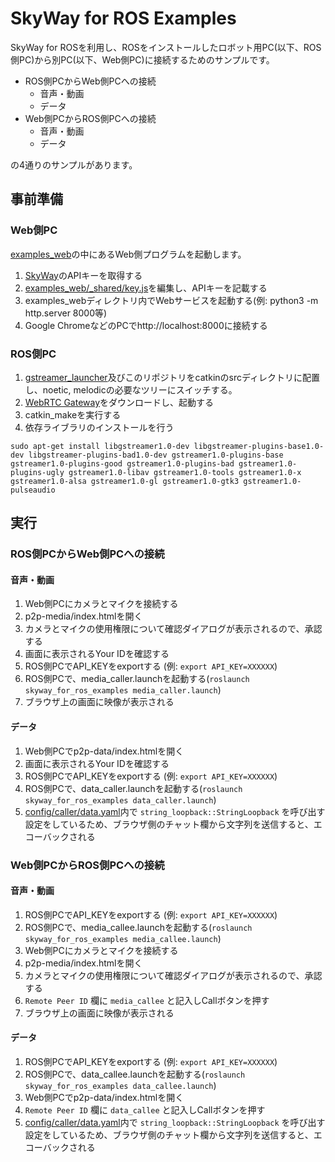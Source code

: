 # SkyWay for ROS Examples

SkyWay for ROSを利用し、ROSをインストールしたロボット用PC(以下、ROS側PC)から別PC(以下、Web側PC)に接続するためのサンプルです。

- ROS側PCからWeb側PCへの接続
  - 音声・動画
  - データ
- Web側PCからROS側PCへの接続
  - 音声・動画
  - データ

の4通りのサンプルがあります。

## 事前準備
### Web側PC

[examples_web](./examples_web)の中にあるWeb側プログラムを起動します。

1. [SkyWay](https://skyway.ntt.com/ja/)のAPIキーを取得する
2. [examples_web/_shared/key.js](./examples_web/_shared/key.js)を編集し、APIキーを記載する
3. examples_webディレクトリ内でWebサービスを起動する(例: python3 -m http.server 8000等)
4. Google ChromeなどのPCでhttp://localhost:8000に接続する

### ROS側PC
1. [gstreamer_launcher](https://github.com/ntt-t3/gstreamer_launcher)及びこのリポジトリをcatkinのsrcディレクトリに配置し、noetic, melodicの必要なツリーにスイッチする。
2. [WebRTC Gateway](https://github.com/skyway/skyway-webrtc-gateway/releases/tag/0.4.1)をダウンロードし、起動する
3. catkin_makeを実行する
4. 依存ライブラリのインストールを行う
```
sudo apt-get install libgstreamer1.0-dev libgstreamer-plugins-base1.0-dev libgstreamer-plugins-bad1.0-dev gstreamer1.0-plugins-base gstreamer1.0-plugins-good gstreamer1.0-plugins-bad gstreamer1.0-plugins-ugly gstreamer1.0-libav gstreamer1.0-tools gstreamer1.0-x gstreamer1.0-alsa gstreamer1.0-gl gstreamer1.0-gtk3 gstreamer1.0-pulseaudio
```

## 実行
### ROS側PCからWeb側PCへの接続
#### 音声・動画
1. Web側PCにカメラとマイクを接続する
2. p2p-media/index.htmlを開く
3. カメラとマイクの使用権限について確認ダイアログが表示されるので、承認する
4. 画面に表示されるYour IDを確認する
5. ROS側PCでAPI_KEYをexportする (例: `export API_KEY=XXXXXX`)
6. ROS側PCで、media_caller.launchを起動する(`roslaunch skyway_for_ros_examples media_caller.launch`)
7. ブラウザ上の画面に映像が表示される

#### データ
1. Web側PCでp2p-data/index.htmlを開く
2. 画面に表示されるYour IDを確認する
3. ROS側PCでAPI_KEYをexportする (例: `export API_KEY=XXXXXX`)
4. ROS側PCで、data_caller.launchを起動する(`roslaunch skyway_for_ros_examples data_caller.launch`)
5. [config/caller/data.yaml](./config/caller/data.yaml)内で `string_loopback::StringLoopback` を呼び出す設定をしているため、ブラウザ側のチャット欄から文字列を送信すると、エコーバックされる

### Web側PCからROS側PCへの接続
#### 音声・動画
1. ROS側PCでAPI_KEYをexportする (例: `export API_KEY=XXXXXX`)
2. ROS側PCで、media_callee.launchを起動する(`roslaunch skyway_for_ros_examples media_callee.launch`)
3. Web側PCにカメラとマイクを接続する
4. p2p-media/index.htmlを開く
5. カメラとマイクの使用権限について確認ダイアログが表示されるので、承認する
6. `Remote Peer ID` 欄に `media_callee` と記入しCallボタンを押す
7. ブラウザ上の画面に映像が表示される

#### データ
1. ROS側PCでAPI_KEYをexportする (例: `export API_KEY=XXXXXX`)
2. ROS側PCで、data_callee.launchを起動する(`roslaunch skyway_for_ros_examples data_callee.launch`)
3. Web側PCでp2p-data/index.htmlを開く
4. `Remote Peer ID` 欄に `data_callee` と記入しCallボタンを押す
5. [config/caller/data.yaml](./config/caller/data.yaml)内で `string_loopback::StringLoopback` を呼び出す設定をしているため、ブラウザ側のチャット欄から文字列を送信すると、エコーバックされる

